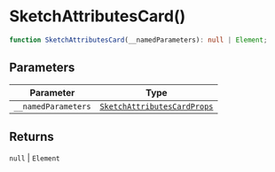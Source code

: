 # SketchAttributesCard()

```ts
function SketchAttributesCard(__namedParameters): null | Element;
```

## Parameters

| Parameter           | Type                                                                      |
| ------------------- | ------------------------------------------------------------------------- |
| `__namedParameters` | [`SketchAttributesCardProps`](../interfaces/SketchAttributesCardProps.md) |

## Returns

`null` \| `Element`
